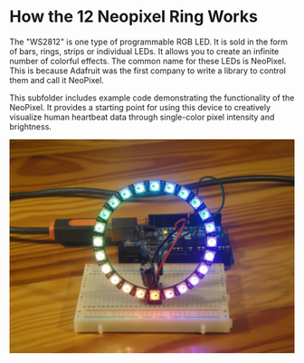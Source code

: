 # How the 12 Neopixel Ring Works

The "WS2812" is one type of programmable RGB LED. It is sold in the form of bars, rings, strips or individual LEDs. It allows you to create an infinite number of colorful effects. The common name for these LEDs is NeoPixel. This is because Adafruit was the first company to write a library to control them and call it NeoPixel.

This subfolder includes example code demonstrating the functionality of the NeoPixel. It provides a starting point for using this device to creatively visualize human heartbeat data through single-color pixel intensity and brightness.

<div align="center">
  <img src="assets/img/NeoPixel-12LED_RING.png" alt="Pulse Sensor Working" />
</div>

